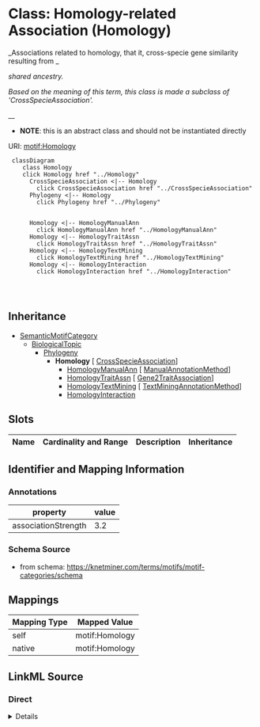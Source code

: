 

# Class: Homology-related Association (Homology) 


_Associations related to homology, that it, cross-specie gene similarity resulting from _

_shared ancestry._

_Based on the meaning of this term, this class is made a subclass of 'CrossSpecieAssociation'._

__




* __NOTE__: this is an abstract class and should not be instantiated directly


URI: [motif:Homology](https://knetminer.com/terms/motifs/motif-categories/Homology)






```mermaid
 classDiagram
    class Homology
    click Homology href "../Homology"
      CrossSpecieAssociation <|-- Homology
        click CrossSpecieAssociation href "../CrossSpecieAssociation"
      Phylogeny <|-- Homology
        click Phylogeny href "../Phylogeny"
      

      Homology <|-- HomologyManualAnn
        click HomologyManualAnn href "../HomologyManualAnn"
      Homology <|-- HomologyTraitAssn
        click HomologyTraitAssn href "../HomologyTraitAssn"
      Homology <|-- HomologyTextMining
        click HomologyTextMining href "../HomologyTextMining"
      Homology <|-- HomologyInteraction
        click HomologyInteraction href "../HomologyInteraction"
      
      
      
```





## Inheritance
* [SemanticMotifCategory](SemanticMotifCategory.md)
    * [BiologicalTopic](BiologicalTopic.md)
        * [Phylogeny](Phylogeny.md)
            * **Homology** [ [CrossSpecieAssociation](CrossSpecieAssociation.md)]
                * [HomologyManualAnn](HomologyManualAnn.md) [ [ManualAnnotationMethod](ManualAnnotationMethod.md)]
                * [HomologyTraitAssn](HomologyTraitAssn.md) [ [Gene2TraitAssociation](Gene2TraitAssociation.md)]
                * [HomologyTextMining](HomologyTextMining.md) [ [TextMiningAnnotationMethod](TextMiningAnnotationMethod.md)]
                * [HomologyInteraction](HomologyInteraction.md)



## Slots

| Name | Cardinality and Range | Description | Inheritance |
| ---  | --- | --- | --- |









## Identifier and Mapping Information





### Annotations

| property | value |
| --- | --- |
| associationStrength | 3.2 |




### Schema Source


* from schema: https://knetminer.com/terms/motifs/motif-categories/schema




## Mappings

| Mapping Type | Mapped Value |
| ---  | ---  |
| self | motif:Homology |
| native | motif:Homology |







## LinkML Source

<!-- TODO: investigate https://stackoverflow.com/questions/37606292/how-to-create-tabbed-code-blocks-in-mkdocs-or-sphinx -->

### Direct

<details>
```yaml
name: Homology
annotations:
  associationStrength:
    tag: associationStrength
    value: 3.2
description: "Associations related to homology, that it, cross-specie gene similarity\
  \ resulting from \nshared ancestry.\nBased on the meaning of this term, this class\
  \ is made a subclass of 'CrossSpecieAssociation'.\n"
title: Homology-related Association
from_schema: https://knetminer.com/terms/motifs/motif-categories/schema
is_a: Phylogeny
abstract: true
mixins:
- CrossSpecieAssociation

```
</details>

### Induced

<details>
```yaml
name: Homology
annotations:
  associationStrength:
    tag: associationStrength
    value: 3.2
description: "Associations related to homology, that it, cross-specie gene similarity\
  \ resulting from \nshared ancestry.\nBased on the meaning of this term, this class\
  \ is made a subclass of 'CrossSpecieAssociation'.\n"
title: Homology-related Association
from_schema: https://knetminer.com/terms/motifs/motif-categories/schema
is_a: Phylogeny
abstract: true
mixins:
- CrossSpecieAssociation

```
</details>